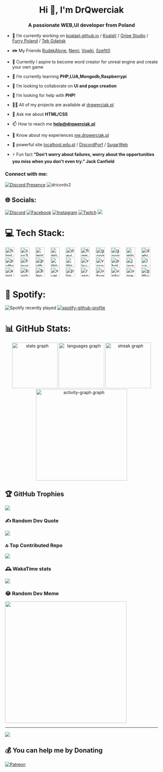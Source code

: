 <h1 align="center">Hi 👋, I'm DrQwerciak</h1>
<h3 align="center">A passionate WEB,UI developer from Poland</h3>

- 🔭 I’m currently working on [koalapl.github.io](https://github.com/koalaPL) / [KoalaV](https://github.com/Edu-Koala-V) / [Gripe Studio](https://github.com/Gripe-Studio) / [Furry Poland](https://github.com/FurryPolska) / [Teb Gdańsk](https://github.com/Teb-Gdansk)

- 👪 My Friends [RudekAlone](https://github.com/RudekAlone), [Nemi](https://github.com/nemi333), [Vowki](https://github.com/vowki21), [Szefit0](https://github.com/Szefit0)

- 🐲 Currently I aspire to become  word creator for unreal engine and create your own game
  
- 🌱 I’m currently learning **PHP,LUA,Mongodb,Raspberrypi**

- 👯 I’m looking to collaborate on **Ui and page creation**

- 🤝 I’m looking for help with **PHP!**

- 👨‍💻 All of my projects are available at [drqwerciak.pl](https://drqwerciak.pl)

- 💬 Ask me about **HTML/CSS**

- 📫 How to reach me **help@drqwerciak.pl**

- 📄 Know about my experiences [me.drqwerciak.pl](https://me.drqwerciak.pl)

- 📶 powerful site [localhost.edu.pl](https://localhost.edu.pl) / [DiscordPorf](https://drqwerciakorg.github.io/Discord-Web/) / [SugarWeb](https://suggar.eu/)

- ⚡ Fun fact **"Don't worry about failures, worry about the opportunities you miss when you don't even try." Jack Canfield**

<h3 align="left">Connect with me:</h3>
<p align="left"></p>
<!-- [Discord Profile](https://discord-readme-badge.vercel.app/api?id=<979989714272681984>) -->

[![Discord Presence](https://lanyard.cnrad.dev/api/979989714272681984)](https://discord.com/users/979989714272681984)
![dricordv2](https://lanyard.cnrad.dev/api/979989714272681984?bg=00000500&amp;idleMessage=Currently%20Idle.&amp;animated=true&amp;borderRadius=20px&amp;theme=dark&amp;hide&amp;showDisplayName=false&amp;hideBadges=false&amp;hideStatus=false)



## 🌐 Socials:
[![Discord](https://img.shields.io/badge/Discord-%237289DA.svg?logo=discord&logoColor=white)](https://discord.gg/.drqwerciak) [![Facebook](https://img.shields.io/badge/Facebook-%231877F2.svg?logo=Facebook&logoColor=white)](https://facebook.com/https://www.facebook.com/drqwercik/) [![Instagram](https://img.shields.io/badge/Instagram-%23E4405F.svg?logo=Instagram&logoColor=white)](https://instagram.com/https://www.instagram.com/drqwerciak/) [![Twitch](https://img.shields.io/badge/Twitch-%239146FF.svg?logo=Twitch&logoColor=white)](https://twitch.tv/https://www.twitch.tv/drqwerciak) [![](https://visitcount.itsvg.in/api?id=DrQwerciaks&label=Profile%20Views&color=12&icon=2&pretty=false)](https://visitcount.itsvg.in)

# 💻 Tech Stack:
<div align="left">
  <img src="https://cdn.jsdelivr.net/gh/devicons/devicon/icons/html5/html5-plain.svg" height="30" alt="html5 logo"  />
  <img width="12" />
  <img src="https://cdn.jsdelivr.net/gh/devicons/devicon/icons/css3/css3-plain.svg" height="30" alt="css3 logo"  />
  <img width="12" />
  <img src="https://cdn.jsdelivr.net/gh/devicons/devicon/icons/wordpress/wordpress-plain.svg" height="30" alt="wordpress logo"  />
  <img width="12" />
  <img src="https://cdn.jsdelivr.net/gh/devicons/devicon/icons/woocommerce/woocommerce-plain.svg" height="30" alt="woocommerce logo"  />
  <img width="12" />
  <img src="https://cdn.jsdelivr.net/gh/devicons/devicon/icons/devicon/devicon-original.svg" height="30" alt="devicon logo"  />
  <img width="12" />
  <img src="https://cdn.jsdelivr.net/gh/devicons/devicon/icons/figma/figma-original.svg" height="30" alt="figma logo"  />
  <img width="12" />
  <img src="https://cdn.jsdelivr.net/gh/devicons/devicon/icons/googlecloud/googlecloud-original.svg" height="30" alt="googlecloud logo"  />
  <img width="12" />
  <img src="https://cdn.jsdelivr.net/gh/devicons/devicon/icons/google/google-original.svg" height="30" alt="google logo"  />
  <img width="12" />
  <img src="https://cdn.jsdelivr.net/gh/devicons/devicon/icons/windows8/windows8-original.svg" height="30" alt="windows8 logo"  />
  <img width="12" />
  <img src="https://cdn.jsdelivr.net/gh/devicons/devicon/icons/debian/debian-plain.svg" height="30" alt="debian logo"  />
  <img width="12" />
  <img src="https://cdn.jsdelivr.net/gh/devicons/devicon/icons/putty/putty-original.svg" height="30" alt="putty logo"  />
  <img width="12" />
  <img src="https://cdn.jsdelivr.net/gh/devicons/devicon/icons/linux/linux-original.svg" height="30" alt="linux logo"  />
  <img width="12" />
  <img src="https://cdn.jsdelivr.net/gh/devicons/devicon/icons/python/python-plain.svg" height="30" alt="python logo"  />
  <img width="12" />
  <img src="https://cdn.jsdelivr.net/gh/devicons/devicon/icons/mongodb/mongodb-original.svg" height="30" alt="mongodb logo"  />
  <img width="12" />
  <img src="https://cdn.jsdelivr.net/gh/devicons/devicon/icons/mysql/mysql-original.svg" height="30" alt="mysql logo"  />
  <img width="12" />
  <img src="https://cdn.jsdelivr.net/gh/devicons/devicon/icons/visualstudio/visualstudio-plain.svg" height="30" alt="visualstudio logo"  />
  <img width="12" />
  <img src="https://cdn.jsdelivr.net/gh/devicons/devicon/icons/vscode/vscode-original.svg" height="30" alt="vscode logo"  />
  <img width="12" />
  <img src="https://cdn.jsdelivr.net/gh/devicons/devicon/icons/photoshop/photoshop-plain.svg" height="30" alt="photoshop logo"  />
  <img width="12" />
  <img src="https://cdn.jsdelivr.net/gh/devicons/devicon/icons/javascript/javascript-plain.svg" height="30" alt="javascript logo"  />
  <img width="12" />
  <img src="https://cdn.jsdelivr.net/gh/devicons/devicon/icons/lua/lua-original.svg" height="30" alt="lua logo"  />
  <img width="12" />
  <img src="https://cdn.jsdelivr.net/gh/devicons/devicon/icons/apple/apple-original.svg" height="30" alt="apple logo"  />
  <img width="12" />
  <img src="https://cdn.jsdelivr.net/gh/devicons/devicon/icons/bash/bash-original.svg" height="30" alt="bash logo"  />
  <img width="12" />
  <img src="https://cdn.jsdelivr.net/gh/devicons/devicon/icons/blender/blender-original.svg" height="30" alt="blender logo"  />
  <img width="12" />
  <img src="https://cdn.jsdelivr.net/gh/devicons/devicon/icons/vuejs/vuejs-original.svg" height="30" alt="vuejs logo"  />
  <img width="12" />
  <img src="https://cdn.jsdelivr.net/gh/devicons/devicon/icons/php/php-original.svg" height="30" alt="php logo"  />
  <img width="12" />
  <img src="https://cdn.jsdelivr.net/gh/devicons/devicon/icons/raspberrypi/raspberrypi-original.svg" height="30" alt="raspberrypi logo"  />
  <img width="12" />
  <img src="https://cdn.jsdelivr.net/gh/devicons/devicon/icons/ubuntu/ubuntu-plain.svg" height="30" alt="ubuntu logo"  />
  <img width="12" />
  <img src="https://cdn.jsdelivr.net/gh/devicons/devicon/icons/unity/unity-original.svg" height="30" alt="unity logo"  />
  <img width="12" />
  <img src="https://cdn.jsdelivr.net/gh/devicons/devicon/icons/unrealengine/unrealengine-original.svg" height="30" alt="unrealengine logo"  />
  <img width="12" />
  <img src="https://cdn.jsdelivr.net/gh/devicons/devicon/icons/github/github-original.svg" height="30" alt="github logo"  />
</div>

# 🎵 Spotify:

![Spotify recently played](https://spotify-recently-played-readme.vercel.app/api?user=31raxkwqbdbxe2an7ypbdwch2ebu)
[![spotify-github-profile](https://spotify-github-profile.vercel.app/api/view?uid=31raxkwqbdbxe2an7ypbdwch2ebu&cover_image=true&theme=default&show_offline=false&background_color=030303&interchange=true&bar_color=53b14f&bar_color_cover=true)](https://spotify-github-profile.vercel.app/api/view?uid=31raxkwqbdbxe2an7ypbdwch2ebu&redirect=true)

# 📊 GitHub Stats:
<div align="center">
  <img src="https://github-readme-stats.vercel.app/api?username=DrQwerciaks&hide_title=false&hide_rank=false&show_icons=true&include_all_commits=true&count_private=true&disable_animations=false&theme=dracula&locale=en&hide_border=false&order=1" height="150" alt="stats graph"  />
  <img src="https://github-readme-stats.vercel.app/api/top-langs?username=DrQwerciaks&locale=en&hide_title=false&layout=compact&card_width=320&langs_count=5&theme=dark&hide_border=false&order=2" height="150" alt="languages graph"  />
  <img src="https://streak-stats.demolab.com?user=DrQwerciaks&locale=en&mode=daily&theme=dracula&hide_border=false&border_radius=5&order=3" height="150" alt="streak graph"  />
  <img src="https://github-readme-activity-graph.vercel.app/graph?username=DrQwerciaks&radius=16&theme=react&area=true&order=5" height="300" alt="activity-graph graph"  />
</div>

## 🏆 GitHub Trophies
![](https://github-profile-trophy.vercel.app/?username=DrQwerciaks&theme=darkhub&no-frame=false&no-bg=true&margin-w=4)

### ✍️ Random Dev Quote
![](https://quotes-github-readme.vercel.app/api?type=horizontal&theme=dark)

### 🔝 Top Contributed Repo
![](https://github-contributor-stats.vercel.app/api?username=DrQwerciaks&limit=5&theme=dark&combine_all_yearly_contributions=true)

### 🕰️ WakaTime stats
[![](https://github-readme-stats.vercel.app/api/wakatime?username=DrQwerciak)](https://github.com/drqwerciaks)

### 😂 Random Dev Meme
<img src='https://randommeme-five.vercel.app/' style="height: 400px;"/>

---
[![](https://visitcount.itsvg.in/api?id=DrQwerciaks&icon=0&color=0)](https://visitcount.itsvg.in)

  ## 💰 You can help me by Donating
  [![Patreon](https://img.shields.io/badge/Patreon-F96854?style=for-the-badge&logo=patreon&logoColor=white)](https://patreon.com/DrQwerciak) 

  
<!-- Proudly created with GPRM ( https://gprm.itsvg.in ) -->
